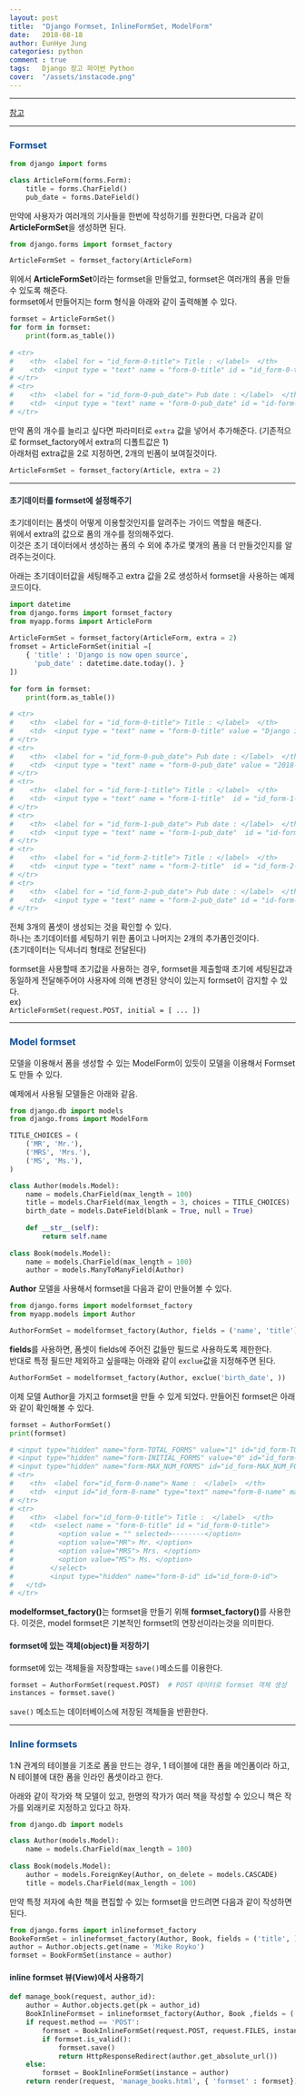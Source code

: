 ```yaml
---
layout: post
title:  "Django Formset, InlineFormSet, ModelForm"
date:   2018-08-18
author: EunHye Jung
categories: python
comment : true
tags:	Django 장고 파이썬 Python
cover:  "/assets/instacode.png"
---   
```

    
      
- - -        
     
[참고](https://docs.djangoproject.com/ko/2.1/topics/forms/modelforms/#specifying-widgets-to-use-in-the-form-with-widgets)   
   
- - -      
  
  


###  <font color = "#0E4D92"> Formset </font>      
   
  
```python
from django import forms

class ArticleForm(forms.Form):
	title = forms.CharField()
    pub_date = forms.DateField()
```   
  
  
만약에 사용자가 여러개의 기사들을 한번에 작성하기를 원한다면, 다음과 같이 <b>ArticleFormSet</b>을 생성하면 된다.    
    
    
```python  
from django.forms import formset_factory

ArticleFormSet = formset_factory(ArticleForm)
```      
  
위에서 <b>ArticleFormSet</b>이라는 formset을 만들었고, formset은 여러개의 폼을 만들 수 있도록 해준다.   
formset에서 만들어지는 form 형식을 아래와 같이 출력해볼 수 있다.   
  
  
```python  
formset = ArticleFormSet()
for form in formset:
	print(form.as_table())  
  
# <tr>
#    <th>  <label for = "id_form-0-title"> Title : </label>  </th>
#    <td>  <input type = "text" name = "form-0-title" id = "id_form-0-title">  </td>
# </tr>
# <tr>
#    <th>  <label for = "id_form-0-pub_date"> Pub date : </label>  </th>
#    <td>  <input type = "text" name = "form-0-pub_date" id = "id-form-0-pub_date">  </td>
# </tr>
```   
    
    
만약 폼의 개수를 늘리고 싶다면 파라미터로 `extra` 값을 넣어서 추가해준다. (기존적으로 formset_factory에서 extra의 디폴트값은 1)   
아래처럼 extra값을 2로 지정하면, 2개의 빈폼이 보여질것이다.  
   
```python
ArticleFormSet = formset_factory(Article, extra = 2)
```      
    
    
- - -  
   
   
####  <font color="#212930"> 초기데이터를 formset에 설정해주기  </font>
   
   
초기데이터는 폼셋이 어떻게 이용할것인지를 알려주는 가이드 역할을 해준다.  
위에서 extra의 값으로 폼의 개수를 정의해주었다.  
이것은 초기 데이터에서 생성하는 폼의 수 외에 추가로 몇개의 폼을 더 만들것인지를 알려주는것이다. 
  
아래는 초기데이터값을 세팅해주고 extra 값을 2로 생성하서 formset을 사용하는 예제 코드이다.  
  
  
```python  
import datetime
from django.forms import formset_factory
from myapp.forms import ArticleForm  
  
ArticleFormSet = formset_factory(ArticleForm, extra = 2)
fromset = ArticleFormSet(initial =[
	{ 'title' : 'Django is now open source',
      'pub_date' : datetime.date.today(). } 
])
  
for form in formset:
	print(form.as_table())
  
# <tr>
#    <th>  <label for = "id_form-0-title"> Title : </label>  </th>
#    <td>  <input type = "text" name = "form-0-title" value = "Django is now open source" id = "id_form-0-title">  </td>
# </tr>
# <tr>
#    <th>  <label for = "id_form-0-pub_date"> Pub date : </label>  </th>
#    <td>  <input type = "text" name = "form-0-pub_date" value = "2018-08-18" id = "id-form-0-pub_date">  </td>
# </tr>
# <tr>
#    <th>  <label for = "id_form-1-title"> Title : </label>  </th>
#    <td>  <input type = "text" name = "form-1-title"  id = "id_form-1-title">  </td>
# </tr>
# <tr>
#    <th>  <label for = "id_form-1-pub_date"> Pub date : </label>  </th>
#    <td>  <input type = "text" name = "form-1-pub_date"  id = "id-form-1-pub_date">  </td>
# </tr>
# <tr>
#    <th>  <label for = "id_form-2-title"> Title : </label>  </th>
#    <td>  <input type = "text" name = "form-2-title"  id = "id_form-2-title">  </td>
# </tr>
# <tr>
#    <th>  <label for = "id_form-2-pub_date"> Pub date : </label>  </th>
#    <td>  <input type = "text" name = "form-2-pub_date" id = "id-form-2-pub_date">  </td>
# </tr>
```   
  
    
전체 3개의 폼셋이 생성되는 것을 확인할 수 있다.  
하나는 초기데이터를 세팅하기 위한 폼이고 나머지는 2개의 추가폼인것이다.  
(초기데이터는 딕셔너리 형태로 전달된다)  
  
formset을 사용할때 초기값을 사용하는 경우, formset을 제출할때 초기에 세팅된값과 동일하게 전달해주어야
사용자에 의해 변경된 양식이 있는지 formset이 감지할 수 있다.  
ex)   
`ArticleFormSet(request.POST, initial = [ ... ])`  
    
    
- - -  
     
  
   
###  <font color = "#0E4D92"> Model formset </font>      
  
  
모델을 이용해서 폼을 생성할 수 있는 ModelForm이 있듯이 모델을 이용해서 Formset도 만들 수 있다.   
  
예제에서 사용될 모델들은 아래와 같음.  
  
  
```python  
from django.db import models
from django.froms import ModelForm

TITLE_CHOICES = (
	('MR', 'Mr.'),
    ('MRS', 'Mrs.'),
    ('MS', 'Ms.'),
)

class Author(models.Model):
	name = models.CharField(max_length = 100)
    title = models.CharField(max_length = 3, choices = TITLE_CHOICES)
    birth_date = models.DateField(blank = True, null = True)
    
    def __str__(self):
    	return self.name
        
class Book(models.Model):
	name = models.CharField(max_length = 100)
    author = models.ManyToManyField(Author)

```    
  
  
<b>Author</b> 모델을 사용해서 formset을 다음과 같이 만들어볼 수 있다.  
   
    
```python    
from django.forms import modelformset_factory
from myapp.models import Author

AuthorFormSet = modelformset_factory(Author, fields = ('name', 'title'))
```  
   
   
<b>fields</b>를 사용하면, 폼셋이 fields에 주어진 값들만 필드로 사용하도록 제한한다.  
반대로 특정 필드만 제외하고 싶을때는 아래와 같이 `exclue`값을 지정해주면 된다. 
  
  
```python   
AuthorFormSet = modelformset_factory(Author, exclue('birth_date', ))
```   
  
이제 모델 Author을 가지고 formset을 만들 수 있게 되었다. 만들어진 formset은 아래와 같이 확인해볼 수 있다.  
  
  
```python   
formset = AuthorFormSet()
print(formset)

# <input type="hidden" name="form-TOTAL_FORMS" value="1" id="id_form-TOTAL_FORMS">
# <input type="hidden" name="form-INITIAL_FORMS" value="0" id="id_form-INITIAL_FORMS">
# <input type="hidden" name="form-MAX_NUM_FORMS" id="id_form-MAX_NUM_FORMS">
# <tr>
#    <th>  <label for="id_form-0-name"> Name :  </label>  </th>
#    <td>  <input id="id_form-0-name" type="text" name="form-0-name" maxlength="100">  </td>
# </tr>
# <tr>
#    <th>  <label for="id_form-0-title"> Title :  </label>  </th>  
#    <td>  <select name = "form-0-title" id = "id_form-0-title">
#           <option value = "" selected>--------</option>
#           <option value="MR"> Mr. </option>
#           <option value="MRS"> Mrs. </option>
#           <option value="MS"> Ms. </option>
#         </select>   
#         <input type="hidden" name="form-0-id" id="id_form-0-id"> 
#   </td>      
# </tr>
```  
   
   
<b>modelformset_factory()</b>는 formset을 만들기 위해 <b>formset_factory()</b>를 사용한다. 이것은, model formset은 기본적인 formset의 연장선이라는것을 의미한다.  
    
    
#### <font color="#212930"> formset에 있는 객체(object)들 저장하기</font>        
   
  
formset에 있는 객체들을 저장할때는 `save()`메소드를 이용한다.  
```python  
formset = AuthorFormSet(request.POST)  # POST 데이터로 formset 객체 생성
instances = formset.save()
```  
   
   
`save()` 메소드는 데이터베이스에 저장된 객체들을 반환한다.  
  
  
- - -  
  
   
###  <font color = "#0E4D92"> Inline formsets </font>      
  
   
1:N 관계의 테이블을 기초로 폼을 만드는 경우, 1 테이블에 대한 폼을 메인폼이라 하고, N 테이블에 대한 폼을 인라인 폼셋이라고 한다.  

아래와 같이 작가와 책 모델이 있고, 한명의 작가가 여러 책을 작성할 수 있으니 책은 작가를 외래키로 지정하고 있다고 하자.  
  
  
```python  
from django.db import models

class Author(models.Model):
	name = models.CharField(max_length = 100)
    
class Book(models.Model):
	author = models.ForeignKey(Author, on_delete = models.CASCADE)
    title = models.CharField(max_length = 100)
```  
  
  
만약 특정 저자에 속한 책을 편집할 수 있는 formset을 만드려면 다음과 같이 작성하면 된다.  
  
  
```python  
from django.forms import inlineformset_factory
BookeFormSet = inlineformset_factory(Author, Book, fields = ('title', ))
author = Author.objects.get(name = 'Mike Royko')
formset = BookFormSet(instance = author)
```  

  
  
#### <font color="#212930"> inline formset 뷰(View)에서 사용하기 </font>    
  
  
```python  
def manage_book(request, author_id):
	author = Author.objects.get(pk = author_id)
    BookInlineFormset = inlineformset_factory(Author, Book ,fields = ('title',))
    if request.method == 'POST':
    	formset = BookInlineFormSet(request.POST, request.FILES, instance = author)
        if formset.is_valid():
        	formset.save()
            return HttpResponseRedirect(author.get_absolute_url())
    else:
    	formset = BookInlineFormSet(instance = author)
    return render(request, 'manage_books.html', { 'formset' : formset})
```  



  
